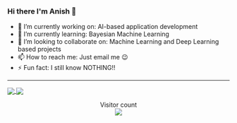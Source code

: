 ### Hi there I'm Anish 👋

- 🔭 I’m currently working on: AI-based application development
- 🌱 I’m currently learning: Bayesian Machine Learning
- 👯 I’m looking to collaborate on: Machine Learning and Deep Learning based projects
- 📫 How to reach me: Just email me 😉
- ⚡ Fun fact: I still know NOTHING!!

---

<a href="https://github.com/Anyesh">
  <img align="center" src="https://github-readme-stats.vercel.app/api/top-langs/?username=Anyesh" />
</a>
<a href="https://github.com/Anyesh">
  <img align="center" src="https://github-readme-stats.vercel.app/api?username=Anyesh&show_icons=true&theme=vue&hide=Jupyter Notebook" />
</a>



<p align="center"> 
  Visitor count<br>
  <img src="https://profile-counter.glitch.me/Anyesh/count.svg" />
</p>
